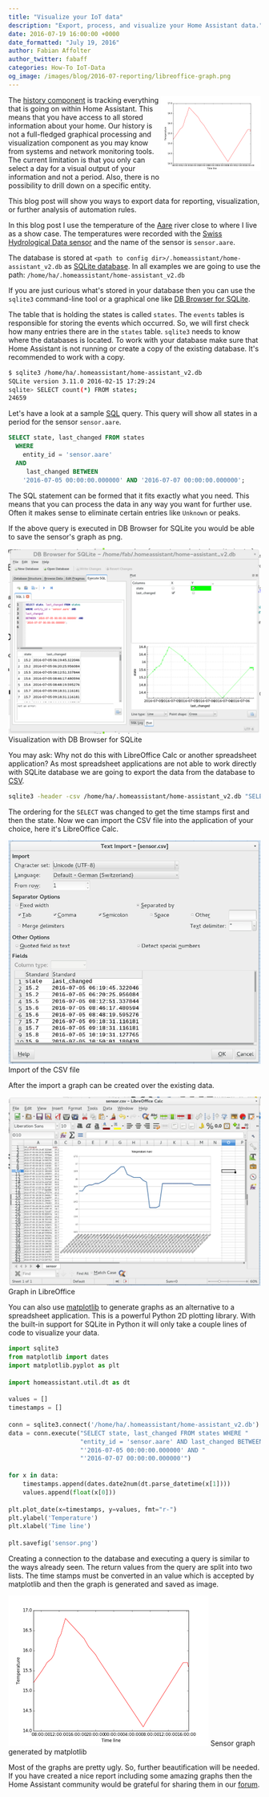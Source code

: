 ```yaml
---
title: "Visualize your IoT data"
description: "Export, process, and visualize your Home Assistant data."
date: 2016-07-19 16:00:00 +0000
date_formatted: "July 19, 2016"
author: Fabian Affolter
author_twitter: fabaff
categories: How-To IoT-Data
og_image: /images/blog/2016-07-reporting/libreoffice-graph.png
---
```


<img src='/images/blog/2016-07-reporting/mpl-sensor.png' style='clear: right; border:none; box-shadow: none; float: right; margin-bottom: 12px;' width='200' />

The [history component](/integrations/history/) is tracking everything that is going on within Home Assistant. This means that you have access to all stored information about your home. Our history is not a full-fledged graphical processing and visualization component as you may know from systems and network monitoring tools. The current limitation is that you only can select a day for a visual output of your information and not a period. Also, there is no possibility to drill down on a specific entity.

This blog post will show you ways to export data for reporting, visualization, or further analysis of automation rules.

<!--more-->

In this blog post I use the temperature of the [Aare](https://en.wikipedia.org/wiki/Aare) river close to where I live as a show case. The temperatures were recorded with the [Swiss Hydrological Data sensor](/integrations/swiss_hydrological_data) and the name of the sensor is `sensor.aare`.

The database is stored at `<path to config dir>/.homeassistant/home-assistant_v2.db` as [SQLite database](https://www.sqlite.org/index.html). In all examples we are going to use the path: `/home/ha/.homeassistant/home-assistant_v2.db`

If you are just curious what's stored in your database then you can use the `sqlite3` command-line tool or a graphical one like [DB Browser for SQLite](https://sqlitebrowser.org/).

The table that is holding the states is called `states`. The `events` tables is responsible for storing the events which occurred. So, we will first check how many entries there are in the `states` table. `sqlite3` needs to know where the databases is located. To work with your database make sure that Home Assistant is not running or create a copy of the existing database. It's recommended to work with a copy.

```bash
$ sqlite3 /home/ha/.homeassistant/home-assistant_v2.db
SQLite version 3.11.0 2016-02-15 17:29:24
sqlite> SELECT count(*) FROM states;
24659
```

Let's have a look at a sample [SQL](https://en.wikipedia.org/wiki/SQL) query. This query will show all states in a period for the sensor `sensor.aare`.

```sql
SELECT state, last_changed FROM states
  WHERE
    entity_id = 'sensor.aare'
  AND
     last_changed BETWEEN
    '2016-07-05 00:00:00.000000' AND '2016-07-07 00:00:00.000000';
```

The SQL statement can be formed that it fits exactly what you need. This means that you can process the data in any way you want for further use. Often it makes sense to eliminate certain entries like `Unknown` or peaks.

If the above query is executed in DB Browser for SQLite you would be able to save the sensor's graph as png.

<p class='img'>
  <img src='/images/blog/2016-07-reporting/db-browser.png' />
  Visualization with DB Browser for SQLite
</p>

You may ask: Why not do this with LibreOffice Calc or another spreadsheet application? As most spreadsheet applications are not able to work directly with SQLite database we are going to export the data from the database to [CSV](https://en.wikipedia.org/wiki/Comma-separated_values).

```bash
sqlite3 -header -csv /home/ha/.homeassistant/home-assistant_v2.db "SELECT last_changed, state FROM states WHERE entity_id = 'sensor.aare' AND last_changed BETWEEN '2016-07-05 00:00:00.000000' AND '2016-07-07 00:00:00.000000';" > sensor.csv
```

The ordering for the `SELECT` was changed to get the time stamps first and then the state. Now we can import the CSV file into the application of your choice, here it's LibreOffice Calc.

<p class='img'>
  <img src='/images/blog/2016-07-reporting/libreoffice-import.png' />
  Import of the CSV file
</p>

After the import a graph can be created over the existing data.

<p class='img'>
  <img src='/images/blog/2016-07-reporting/libreoffice-graph.png' />
  Graph in LibreOffice
</p>

You can also use [matplotlib](http://matplotlib.org/) to generate graphs as an alternative to a spreadsheet application. This is a powerful Python 2D plotting library. With the built-in support for SQLite in Python it will only take a couple lines of code to visualize your data.

```python
import sqlite3
from matplotlib import dates
import matplotlib.pyplot as plt

import homeassistant.util.dt as dt

values = []
timestamps = []

conn = sqlite3.connect('/home/ha/.homeassistant/home-assistant_v2.db')
data = conn.execute("SELECT state, last_changed FROM states WHERE "
                    "entity_id = 'sensor.aare' AND last_changed BETWEEN "
                    "'2016-07-05 00:00:00.000000' AND "
                    "'2016-07-07 00:00:00.000000'")

for x in data:
    timestamps.append(dates.date2num(dt.parse_datetime(x[1])))
    values.append(float(x[0]))

plt.plot_date(x=timestamps, y=values, fmt="r-")
plt.ylabel('Temperature')
plt.xlabel('Time line')

plt.savefig('sensor.png')
```

Creating a connection to the database and executing a query is similar to the ways already seen. The return values from the query are split into two lists. The time stamps must be converted in an value which is accepted by matplotlib and then the graph is generated and saved as image.

<p class='img'>
  <img src='/images/blog/2016-07-reporting/mpl-sensor.png' />
  Sensor graph generated by matplotlib
</p>

Most of the graphs are pretty ugly. So, further beautification will be needed. If you have created a nice report including some amazing graphs then the Home Assistant community would be grateful for sharing them in our [forum](https://community.home-assistant.io/).
